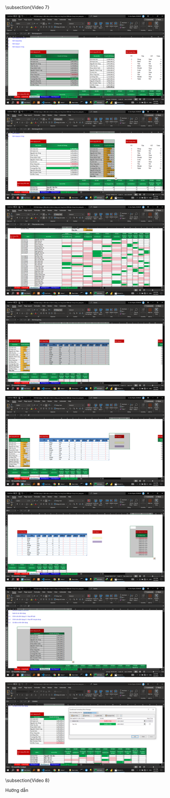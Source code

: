 \subsection{Video 7}
<!-- Hướng dẫn     định dạng top % -->
![alt text](Video7/HuongDan/0.png)		
<!-- Hướng dẫn     định dạng tiến độ -->
![alt text](Video7/HuongDan/1.png)
<!-- Hướng dẫn     định dạng điều kiện số -->
![alt text](Video7/HuongDan/2.png)
<!-- Hướng dẫn     định dạng bảng -->
![alt text](Video7/HuongDan/3.png)
<!-- Hướng dẫn     định dạng ô -->
![alt text](Video7/HuongDan/4.png)
<!-- Hướng dẫn     định dạng lọc trùng -->
![alt text](Video7/HuongDan/5.png)


<!-- Hướng dẫn      xóa định dạng có điều kiện -->
![alt text](Video7/HuongDan/6.png)

			
<!-- Hướng dẫn   quản lý các định dạng -->
![alt text](Video7/HuongDan/7.png) 


\subsection{Video 8}

Hướng dẫn
